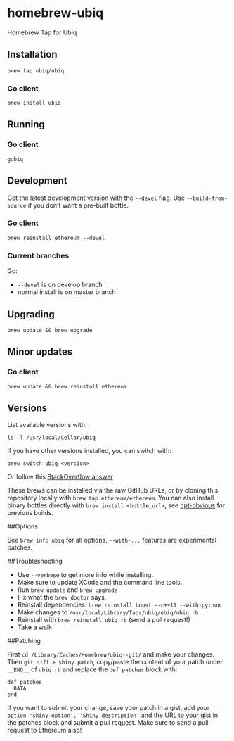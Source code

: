 homebrew-ubiq
=============

Homebrew Tap for Ubiq

## Installation

```
brew tap ubiq/ubiq
```

### Go client
```
brew install ubiq
```
## Running

### Go client
`gubiq`

## Development
Get the latest development version with the `--devel` flag. Use `--build-from-source` if you don't want a pre-built bottle.

### Go client
```
brew reinstall ethereum --devel
```

### Current branches

Go:
* `--devel` is on develop branch
* normal install is on master branch

## Upgrading

```
brew update && brew upgrade
```

## Minor updates

### Go client
```
brew update && brew reinstall ethereum
```

## Versions
List available versions with:
```
ls -l /usr/local/Cellar/ubiq
```

If you have other versions installed, you can switch with:
```
brew switch ubiq <version>
```
Or follow this [StackOverflow answer](http://stackoverflow.com/a/9832084/2639784)

These brews can be installed via the raw GitHub URLs, or by cloning this
repository locally with `brew tap ethereum/ethereum`. You can also install binary
bottles directly with `brew install <bottle_url>`, see [cpt-obvious](https://build.ethdev.com/waterfall)
for previous builds.


##Options

See `brew info ubiq` for all options. `--with-...` features are experimental patches.

##Troubleshooting

* Use `--verbose` to get more info while installing.
* Make sure to update XCode and the command line tools.
* Run `brew update` and `brew upgrade`
* Fix what the `brew doctor` says.
* Reinstall dependencies: `brew reinstall boost --c++11 --with-python`
* Make changes to `/usr/local/Library/Taps/ubiq/ubiq/ubiq.rb`
* Reinstall with `brew reinstall ubiq.rb` (send a pull request!)
* Take a walk


##Patching

First `cd /Library/Caches/Homebrew/ubiq--git/` and make your changes. Then `git diff > shiny.patch`, copy/paste the content of your patch under `__END__` of `ubiq.rb` and replace the `def patches` block with:

```
def patches
  DATA
end
```

If you want to submit your change, save your patch in a gist, add your `option 'shiny-option', 'Shiny description'` and the URL to your gist in the patches block and submit a pull request. Make sure to send a pull request to Ethereum also!
